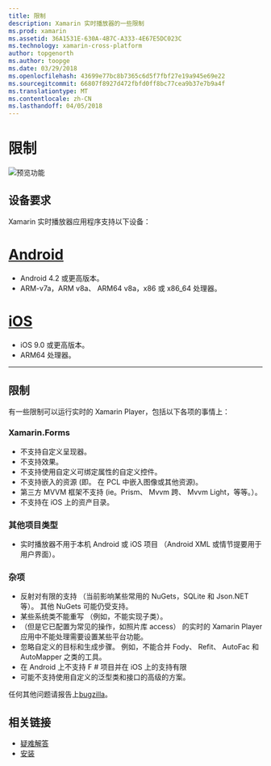 ```yaml
---
title: 限制
description: Xamarin 实时播放器的一些限制
ms.prod: xamarin
ms.assetid: 36A1531E-630A-4B7C-A333-4E67E5DC023C
ms.technology: xamarin-cross-platform
author: topgenorth
ms.author: toopge
ms.date: 03/29/2018
ms.openlocfilehash: 43699e77bc8b7365c6d5f7fbf27e19a945e69e22
ms.sourcegitcommit: 66807f8927d472fbfd0ff8bc77cea9b37e7b9a4f
ms.translationtype: MT
ms.contentlocale: zh-CN
ms.lasthandoff: 04/05/2018
---
```

# <a name="limitations"></a>限制

![预览功能](~/media/shared/preview.png)

## <a name="device-requirements"></a>设备要求
Xamarin 实时播放器应用程序支持以下设备：

# <a name="androidtabandroid"></a>[Android](#tab/android)

- Android 4.2 或更高版本。
- ARM-v7a，ARM v8a、 ARM64 v8a，x86 或 x86_64 处理器。

# <a name="iostabios"></a>[iOS](#tab/ios)

- iOS 9.0 或更高版本。
- ARM64 处理器。

-----

## <a name="limitations"></a>限制

有一些限制可以运行实时的 Xamarin Player，包括以下各项的事情上：

### <a name="xamarinforms"></a>Xamarin.Forms
- 不支持自定义呈现器。
- 不支持效果。
- 不支持使用自定义可绑定属性的自定义控件。
- 不支持嵌入的资源 (即。 在 PCL 中嵌入图像或其他资源)。
- 第三方 MVVM 框架不支持 (ie。Prism、 Mvvm 跨、 Mvvm Light，等等。）。
- 不支持在 iOS 上的资产目录。

### <a name="other-project-types"></a>其他项目类型
- 实时播放器不用于本机 Android 或 iOS 项目 （Android XML 或情节提要用于用户界面）。

### <a name="misc"></a>杂项
- 反射对有限的支持 （当前影响某些常用的 NuGets，SQLite 和 Json.NET 等）。 其他 NuGets 可能仍受支持。
- 某些系统类不能重写 （例如，不能实现子类）。
- （但是它已配置为常见的操作，如照片库 access） 的实时的 Xamarin Player 应用中不能处理需要设置某些平台功能。
- 忽略自定义的目标和生成步骤。 例如，不能合并 Fody、 Refit、 AutoFac 和 AutoMapper 之类的工具。
- 在 Android 上不支持 F # 项目并在 iOS 上的支持有限
- 可能不支持使用自定义的泛型类和接口的高级的方案。

任何其他问题请报告上[bugzilla](https://aka.ms/live-player-report-issue)。


## <a name="related-links"></a>相关链接

- [疑难解答](~/tools/live-player/troubleshooting.md)
- [安装](~/tools/live-player/install.md)

